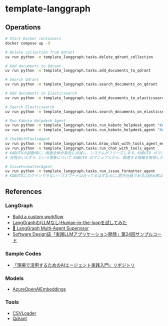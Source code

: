 # template-langgraph

## Operations

```bash
# Start Docker containers
docker compose up -d

# Delete collection from Qdrant
uv run python -m template_langgraph.tasks.delete_qdrant_collection

# Add documents to Qdrant
uv run python -m template_langgraph.tasks.add_documents_to_qdrant

# Search Qdrant
uv run python -m template_langgraph.tasks.search_documents_on_qdrant

# Add documents to Elasticsearch
uv run python -m template_langgraph.tasks.add_documents_to_elasticsearch

# Search Elasticsearch
uv run python -m template_langgraph.tasks.search_documents_on_elasticsearch

# Run Kabuto Helpdesk Agent
uv run python -m template_langgraph.tasks.run_kabuto_helpdesk_agent "KABUTOの起動時に、画面全体が紫色に点滅し、システムがフリーズします。"
uv run python -m template_langgraph.tasks.run_kabuto_helpdesk_agent "KABUTOのマニュアルから禅モードに関する情報を教えて下さい"

# ChatWithToolsAgent
uv run python -m template_langgraph.tasks.draw_chat_with_tools_agent_mermaid_png "data/chat_with_tools_agent.png"
uv run python -m template_langgraph.tasks.run_chat_with_tools_agent
# KABUTOの起動時に、画面全体が紫色に点滅し、システムがフリーズします。KABUTO のマニュアルから、関連する情報を取得したり過去のシステムのトラブルシュート事例が蓄積されたデータベースから、関連する情報を取得して質問に答えてください
# 天狗のいたずら という現象について KABUTO のマニュアルから、関連する情報を取得したり過去のシステムのトラブルシュート事例が蓄積されたデータベースから、関連する情報を取得して質問に答えてください

# IssueFormatterAgent
uv run python -m template_langgraph.tasks.run_issue_formatter_agent
# KABUTOにログインできない！パスワードは合ってるはずなのに…若手社員である山田太郎は、Windows 11 を立ち上げ、日課のように自社の業務システムKABUTOのログイン画面を開きます。しかし、そこには、意味をなさない「虚無」という文字だけがただひっそりと表示されていたのです。これは質問でもあり不具合の報告でもあります。岡本太郎さんに本件調査依頼します。

```

## References

### LangGraph

- [Build a custom workflow](https://langchain-ai.github.io/langgraph/concepts/why-langgraph/)
- [LangGraphの(LLMなし)Human-in-the-loopを試してみた](https://qiita.com/te_yama/items/db38201af60dec76384d)
- [🤖 LangGraph Multi-Agent Supervisor](https://github.com/langchain-ai/langgraph-supervisor-py)
- [Software Design誌「実践LLMアプリケーション開発」第24回サンプルコード](https://github.com/mahm/softwaredesign-llm-application/tree/main/24)

### Sample Codes

- [「現場で活用するためのAIエージェント実践入門」リポジトリ](https://github.com/masamasa59/genai-agent-advanced-book)

### Models

- [AzureOpenAIEmbeddings](https://python.langchain.com/docs/integrations/text_embedding/azureopenai/)

### Tools

- [CSVLoader](https://python.langchain.com/docs/how_to/document_loader_csv/)
- [Qdrant](https://github.com/qdrant/qdrant)
